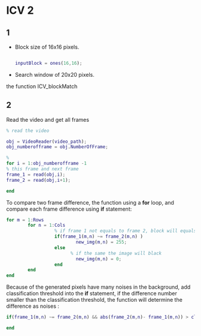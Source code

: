 # ICV 2

## 1

- Block size of 16x16 pixels.

  ```matlab

  inputBlock = ones(16,16);
  ```

- Search window of 20x20 pixels.


the function ICV_blockMatch



## 2

Read the video and get all frames

```matlab
% read the video

obj = VideoReader(video_path);
obj_numberofframe = obj.NumberOfFrame;

%
for i = 1:obj_numberofframe -1
% this frame and next frame
frame_1 = read(obj,i);
frame_2 = read(obj,i+1);

end
```

To compare two frame difference, the function using a **for** loop, and compare each frame difference using **if** statement:

```matlab
for m = 1:Rows
        for n = 1:Cols
                  % if frame 1 not equals to frame 2, block will equals to white
                  if(frame_1(m,n) ~= frame_2(m,n) )
                          new_img(m,n) = 255;
                  else
                        % if the same the image will black
                          new_img(m,n) = 0;
                  end
        end
end
```

Because of the generated pixels have many noises in the background, add classification threshold into the **if** statement, if the difference number smaller than the classification threshold, the function will determine the difference as noises :

```matlab
if(frame_1(m,n) ~= frame_2(m,n) && abs(frame_2(m,n)- frame_1(m,n)) > classification_threshold   )

end
```
